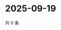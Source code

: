 # 2025-09-19

共 0 条

<!-- BEGIN ZHIHUQUESTIONS -->
<!-- 最后更新时间 Fri Sep 19 2025 03:09:12 GMT+0800 (China Standard Time) -->

<!-- END ZHIHUQUESTIONS -->
